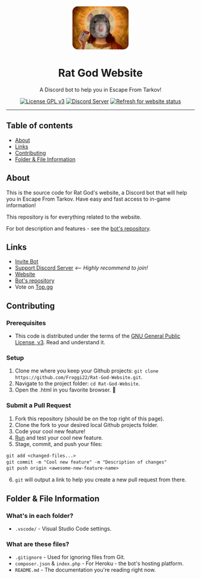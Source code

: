 <h1 align="center"><img src="assets/RG.png" alt="Rat God" width="150" /></h1>

<h1 align="center">Rat God Website</h1>

<p align="center">
	A Discord bot to help you in Escape From Tarkov!
</p>

<p align="center">
	<a href="LICENSE"><img src="https://badgen.net/badge/License/GPL%20v3/blue" alt="License GPL v3" /></a>
	<a href="https://discord.com/invite/kg7VfRQ9Xw"><img src="https://badgen.net/discord/online-members/kg7VfRQ9Xw?icon=discord&label" alt="Discord Server" /></a>
	<a href="https://rat-god-website.herokuapp.com/"><img src="https://img.shields.io/website?url=https://rat-god-website.herokuapp.com/" alt="Refresh for website status" /></a>
</p>

- - -

## Table of contents

- [About](#about)
- [Links](#links)
- [Contributing](#contributing)
- [Folder & File Information](#folder--file-information)

## About

This is the source code for Rat God's website, a Discord bot that will help you in Escape From Tarkov. Have easy and fast access to in-game information!

This repository is for everything related to the website.

For bot description and features - see the [bot's repository](https://github.com/Froggi22/Rat-God).

## Links

- [Invite Bot](https://discord.com/api/oauth2/authorize?client_id=864572952275714059&permissions=274877958208&scope=bot%20applications.commands)
- [Support Discord Server](https://discord.com/invite/kg7VfRQ9Xw) *<-- Highly recommend to join!*
- [Website](https://rat-god-website.herokuapp.com/)
- [Bot's repository](https://github.com/Froggi22/Rat-God)
- Vote on [Top.gg](https://top.gg/bot/864572952275714059/vote)

## Contributing

### Prerequisites

- This code is distributed under the terms of the [GNU General Public License, v3](LICENSE). Read and understand it.

### Setup

1. Clone me where you keep your Github projects: `git clone https://github.com/Froggi22/Rat-God-Website.git`.
2. Navigate to the project folder: `cd Rat-God-Website`.
3. Open the .html in you favorite browser. 🎉

### Submit a Pull Request

1. Fork this repository (should be on the top right of this page).
2. Clone the fork to your desired local Github projects folder.
3. Code your cool new feature!
4. [Run](#setup) and test your cool new feature.
5. Stage, commit, and push your files:

```txt
git add <changed-files...>
git commit -m "Cool new feature" -m "Description of changes"
git push origin <awesome-new-feature-name>
```

6. `git` will output a link to help you create a new pull request from there.

## Folder & File Information

### What's in each folder?

- `.vscode/` - Visual Studio Code settings.

### What are these files?

- `.gitignore` - Used for ignoring files from Git.
- `composer.json` & `index.php` - For Heroku - the bot's hosting platform.
- `README.md` - The documentation you're reading right now.
